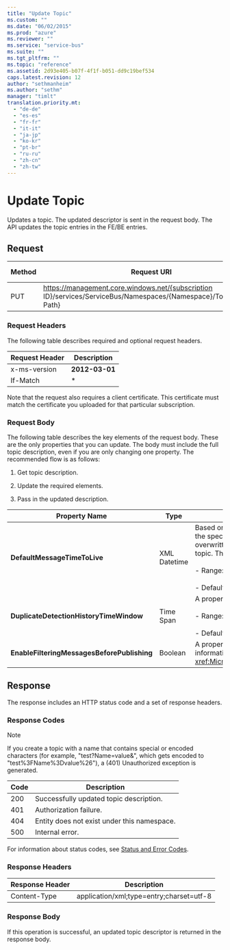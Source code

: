 ```yaml
---
title: "Update Topic"
ms.custom: ""
ms.date: "06/02/2015"
ms.prod: "azure"
ms.reviewer: ""
ms.service: "service-bus"
ms.suite: ""
ms.tgt_pltfrm: ""
ms.topic: "reference"
ms.assetid: 2d93e405-b07f-4f1f-b051-dd9c19bef534
caps.latest.revision: 12
author: "sethmanheim"
ms.author: "sethm"
manager: "timlt"
translation.priority.mt: 
  - "de-de"
  - "es-es"
  - "fr-fr"
  - "it-it"
  - "ja-jp"
  - "ko-kr"
  - "pt-br"
  - "ru-ru"
  - "zh-cn"
  - "zh-tw"
---
```

# Update Topic
Updates a topic. The updated descriptor is sent in the request body. The API updates the topic entries in the FE/BE entries.  
  
## Request  
  
|Method|Request URI|HTTP version|  
|------------|-----------------|------------------|  
|PUT|https://management.core.windows.net/{subscription ID}/services/ServiceBus/Namespaces/{Namespace}/Topics/{Topic Path}|HTTP/1.1|  
  
### Request Headers  
 The following table describes required and optional request headers.  
  
|Request Header|Description|  
|--------------------|-----------------|  
|x-ms-version|**2012-03-01**|  
|If-Match|*|  
  
 Note that the request also requires a client certificate. This certificate must match the certificate you uploaded for that particular subscription.  
  
### Request Body  
 The following table describes the key elements of the request body. These are the only properties that you can update. The body must include the full topic description, even if you are only changing one property. The recommended flow is as follows:  
  
1.  Get topic description.  
  
2.  Update the required elements.  
  
3.  Pass in the updated description.  
  
|Property Name|Type|Description|  
|-------------------|----------|-----------------|    
|**DefaultMessageTimeToLive**|XML Datetime|Based on whether dead lettering is enabled, if a message has been stored in the topic for more than the specified time, it is automatically moved to the dead-letter queue or deleted. This value is overwritten by a TTL specified on the message if the message TTL is smaller than the TTL set on the topic. This value is immutable after the topic has been created:<br /><br /> -   Range: 1 second – 14 days.<br /><br /> -   Default: 14 days.|  
|**DuplicateDetectionHistoryTimeWindow**|Time Span|A property that specifies the time span during which Service Bus detects message duplication.<br /><br /> -   Range: 1 second – 7 days.<br /><br /> -   Default: 10 minutes.|  
|**EnableFilteringMessagesBeforePublishing**|Boolean|A property that specifies whether or not to apply filtering before publishing the message. For more information, see <xref:Microsoft.ServiceBus.Messaging.TopicDescription.EnableFilteringMessagesBeforePublishing%2A>.|  
  
## Response  
 The response includes an HTTP status code and a set of response headers.  
  
### Response Codes  
  
> [!NOTE]
>  If you create a topic with a name that contains special or encoded characters (for example, "test?Name=value&", which gets encoded to "test%3FName%3Dvalue%26"), a (401) Unauthorized exception is generated.  
  
|Code|Description|  
|----------|-----------------|  
|200|Successfully updated topic description.|  
|401|Authorization failure.|  
|404|Entity does not exist under this namespace.|  
|500|Internal error.|  
  
 For information about status codes, see [Status and Error Codes](http://msdn.microsoft.com/library/dd179382.aspx).  
  
### Response Headers  
  
|Response Header|Description|  
|---------------------|-----------------|  
|Content-Type|application/xml;type=entry;charset=utf-8|  
  
### Response Body  
 If this operation is successful, an updated topic descriptor is returned in the response body.